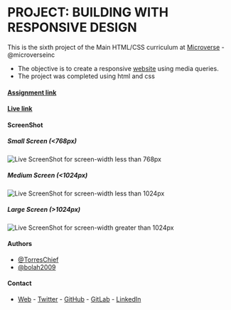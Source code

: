 # PROJECT: BUILDING WITH RESPONSIVE DESIGN

This is the sixth project of the Main HTML/CSS curriculum at [Microverse](https://www.microverse.org/) - @microverseinc

* The objective is to create a responsive [website](http://thenextweb.com/) using media queries.
* The project was completed using html and css 

#### [Assignment link](https://www.theodinproject.com/courses/html5-and-css3/lessons/building-with-responsive-design)
#### [Live link](https://torres-ssf.github.io/tnw-clone/)

#### ScreenShot

##### Small Screen (<768px)

![Live ScreenShot for screen-width less than 768px](https://res.cloudinary.com/bolaah/image/upload/v1555028857/github-microverse-project/tnw-clone-s.jpg)

##### Medium Screen (<1024px)

![Live ScreenShot for screen-width less than 1024px](https://res.cloudinary.com/bolaah/image/upload/v1555028857/github-microverse-project/tnw-clone-l.jpg)

##### Large Screen (>1024px)

![Live ScreenShot for screen-width greater than 1024px](https://res.cloudinary.com/bolaah/image/upload/v1555028857/github-microverse-project/tnw-clone-xl.jpg)

#### Authors

* [@TorresChief](https://github.com/TorresChief)
* [@bolah2009](https://github.com/bolah2009/)

#### Contact
* [Web](https://bolabuari.com/)  -  [Twitter](https://twitter.com/bolah2009)  -  [GitHub](https://github.com/bolah2009/)  -  [GitLab](https://gitlab.com/bolah2009/)  -  [LinkedIn](https://www.linkedin.com/in/bolah2009/)
